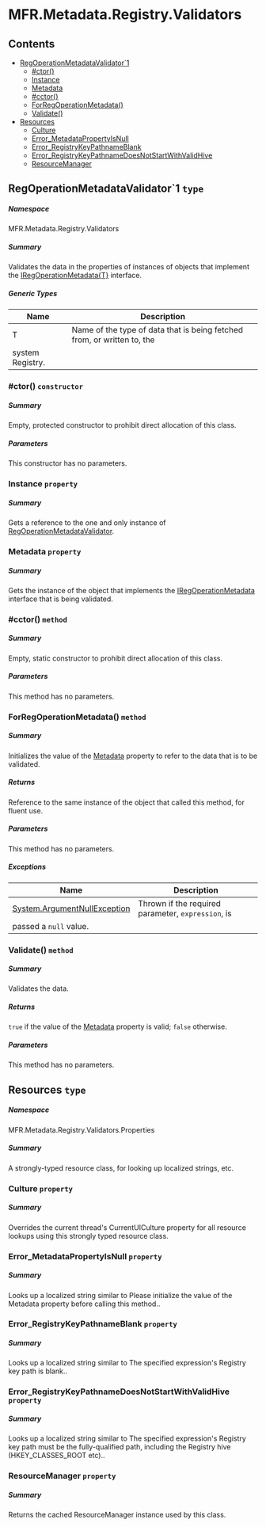 <a name='assembly'></a>
# MFR.Metadata.Registry.Validators

## Contents

- [RegOperationMetadataValidator\`1](#T-MFR-Metadata-Registry-Validators-RegOperationMetadataValidator`1 'MFR.Metadata.Registry.Validators.RegOperationMetadataValidator`1')
  - [#ctor()](#M-MFR-Metadata-Registry-Validators-RegOperationMetadataValidator`1-#ctor 'MFR.Metadata.Registry.Validators.RegOperationMetadataValidator`1.#ctor')
  - [Instance](#P-MFR-Metadata-Registry-Validators-RegOperationMetadataValidator`1-Instance 'MFR.Metadata.Registry.Validators.RegOperationMetadataValidator`1.Instance')
  - [Metadata](#P-MFR-Metadata-Registry-Validators-RegOperationMetadataValidator`1-Metadata 'MFR.Metadata.Registry.Validators.RegOperationMetadataValidator`1.Metadata')
  - [#cctor()](#M-MFR-Metadata-Registry-Validators-RegOperationMetadataValidator`1-#cctor 'MFR.Metadata.Registry.Validators.RegOperationMetadataValidator`1.#cctor')
  - [ForRegOperationMetadata()](#M-MFR-Metadata-Registry-Validators-RegOperationMetadataValidator`1-ForRegOperationMetadata-MFR-Metadata-Registry-Interfaces-IRegOperationMetadata{`0}- 'MFR.Metadata.Registry.Validators.RegOperationMetadataValidator`1.ForRegOperationMetadata(MFR.Metadata.Registry.Interfaces.IRegOperationMetadata{`0})')
  - [Validate()](#M-MFR-Metadata-Registry-Validators-RegOperationMetadataValidator`1-Validate 'MFR.Metadata.Registry.Validators.RegOperationMetadataValidator`1.Validate')
- [Resources](#T-MFR-Metadata-Registry-Validators-Properties-Resources 'MFR.Metadata.Registry.Validators.Properties.Resources')
  - [Culture](#P-MFR-Metadata-Registry-Validators-Properties-Resources-Culture 'MFR.Metadata.Registry.Validators.Properties.Resources.Culture')
  - [Error_MetadataPropertyIsNull](#P-MFR-Metadata-Registry-Validators-Properties-Resources-Error_MetadataPropertyIsNull 'MFR.Metadata.Registry.Validators.Properties.Resources.Error_MetadataPropertyIsNull')
  - [Error_RegistryKeyPathnameBlank](#P-MFR-Metadata-Registry-Validators-Properties-Resources-Error_RegistryKeyPathnameBlank 'MFR.Metadata.Registry.Validators.Properties.Resources.Error_RegistryKeyPathnameBlank')
  - [Error_RegistryKeyPathnameDoesNotStartWithValidHive](#P-MFR-Metadata-Registry-Validators-Properties-Resources-Error_RegistryKeyPathnameDoesNotStartWithValidHive 'MFR.Metadata.Registry.Validators.Properties.Resources.Error_RegistryKeyPathnameDoesNotStartWithValidHive')
  - [ResourceManager](#P-MFR-Metadata-Registry-Validators-Properties-Resources-ResourceManager 'MFR.Metadata.Registry.Validators.Properties.Resources.ResourceManager')

<a name='T-MFR-Metadata-Registry-Validators-RegOperationMetadataValidator`1'></a>
## RegOperationMetadataValidator\`1 `type`

##### Namespace

MFR.Metadata.Registry.Validators

##### Summary

Validates the data in the properties of instances of objects that
implement the
[IRegOperationMetadata{T}](#T-MFR-Metadata-Registry-Interfaces-IRegOperationMetadata{T} 'MFR.Metadata.Registry.Interfaces.IRegOperationMetadata{T}')
interface.

##### Generic Types

| Name | Description |
| ---- | ----------- |
| T | Name of the type of data that is being fetched from, or written to, the
system Registry. |

<a name='M-MFR-Metadata-Registry-Validators-RegOperationMetadataValidator`1-#ctor'></a>
### #ctor() `constructor`

##### Summary

Empty, protected constructor to prohibit direct allocation of this class.

##### Parameters

This constructor has no parameters.

<a name='P-MFR-Metadata-Registry-Validators-RegOperationMetadataValidator`1-Instance'></a>
### Instance `property`

##### Summary

Gets a reference to the one and only instance of
[RegOperationMetadataValidator](#T-MFR-RegOperationMetadataValidator 'MFR.RegOperationMetadataValidator').

<a name='P-MFR-Metadata-Registry-Validators-RegOperationMetadataValidator`1-Metadata'></a>
### Metadata `property`

##### Summary

Gets the instance of the object that implements the
[IRegOperationMetadata](#T-MFR-IRegOperationMetadata 'MFR.IRegOperationMetadata')
interface that is being validated.

<a name='M-MFR-Metadata-Registry-Validators-RegOperationMetadataValidator`1-#cctor'></a>
### #cctor() `method`

##### Summary

Empty, static constructor to prohibit direct allocation of this class.

##### Parameters

This method has no parameters.

<a name='M-MFR-Metadata-Registry-Validators-RegOperationMetadataValidator`1-ForRegOperationMetadata-MFR-Metadata-Registry-Interfaces-IRegOperationMetadata{`0}-'></a>
### ForRegOperationMetadata() `method`

##### Summary

Initializes the value of the
[Metadata](#P-MFR-IRegOperationMetadataValidator-Metadata 'MFR.IRegOperationMetadataValidator.Metadata')
property to refer to the data that is to be validated.

##### Returns

Reference to the same instance of the object that called this
method, for fluent use.

##### Parameters

This method has no parameters.

##### Exceptions

| Name | Description |
| ---- | ----------- |
| [System.ArgumentNullException](http://msdn.microsoft.com/query/dev14.query?appId=Dev14IDEF1&l=EN-US&k=k:System.ArgumentNullException 'System.ArgumentNullException') | Thrown if the required parameter, `expression`, is
passed a `null` value. |

<a name='M-MFR-Metadata-Registry-Validators-RegOperationMetadataValidator`1-Validate'></a>
### Validate() `method`

##### Summary

Validates the data.

##### Returns

`true` if the value of the
[Metadata](#P-MFR-Metadata-Registry-Validators-Interfaces-IRegOperationMetadataValidator{T}-Metadata 'MFR.Metadata.Registry.Validators.Interfaces.IRegOperationMetadataValidator{T}.Metadata')
property is valid; `false` otherwise.

##### Parameters

This method has no parameters.

<a name='T-MFR-Metadata-Registry-Validators-Properties-Resources'></a>
## Resources `type`

##### Namespace

MFR.Metadata.Registry.Validators.Properties

##### Summary

A strongly-typed resource class, for looking up localized strings, etc.

<a name='P-MFR-Metadata-Registry-Validators-Properties-Resources-Culture'></a>
### Culture `property`

##### Summary

Overrides the current thread's CurrentUICulture property for all
  resource lookups using this strongly typed resource class.

<a name='P-MFR-Metadata-Registry-Validators-Properties-Resources-Error_MetadataPropertyIsNull'></a>
### Error_MetadataPropertyIsNull `property`

##### Summary

Looks up a localized string similar to Please initialize the value of the Metadata property before calling this method..

<a name='P-MFR-Metadata-Registry-Validators-Properties-Resources-Error_RegistryKeyPathnameBlank'></a>
### Error_RegistryKeyPathnameBlank `property`

##### Summary

Looks up a localized string similar to The specified expression's Registry key path is blank..

<a name='P-MFR-Metadata-Registry-Validators-Properties-Resources-Error_RegistryKeyPathnameDoesNotStartWithValidHive'></a>
### Error_RegistryKeyPathnameDoesNotStartWithValidHive `property`

##### Summary

Looks up a localized string similar to The specified expression's Registry key path must be the fully-qualified path, including the Registry hive (HKEY_CLASSES_ROOT etc)..

<a name='P-MFR-Metadata-Registry-Validators-Properties-Resources-ResourceManager'></a>
### ResourceManager `property`

##### Summary

Returns the cached ResourceManager instance used by this class.
